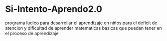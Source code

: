 # Si-Intento-Aprendo2.0
programa ludico para desarrollar el aprendizaje en niños para el deficit de atencion y dificultad de aprender matematicas basicas que puedan tener en el proceso de aprendizaje
